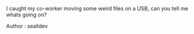 I caught my co-worker moving some weird files on a USB, can you tell me whats going on?

Author : sealldev
